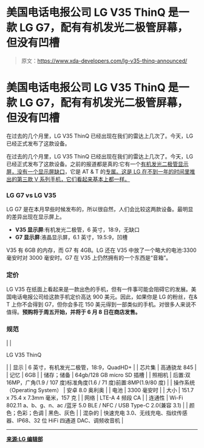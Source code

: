 # 美国电话电报公司 LG V35 ThinQ 是一款 LG G7，配有有机发光二极管屏幕，但没有凹槽

> 原文：<https://www.xda-developers.com/lg-v35-thinq-announced/>

# 美国电话电报公司 LG V35 ThinQ 是一款 LG G7，配有有机发光二极管屏幕，但没有凹槽

在过去的几个月里，LG V35 ThinQ 已经出现在我们的雷达上几次了。今天，LG 已经正式发布了这款设备。

在过去的几个月里，LG V35 ThinQ 已经出现在我们的雷达上几次了。今天，LG 已经正式发布了这款设备。之前的报道都是真的:它有一个[有机发光二极管显示屏，没有一个显示屏缺口](https://www.xda-developers.com/lg-v35-6-inch-oled-display-without-display-notch/)，它是 AT & T 的[专属。这是 LG 在不到一年的时间里推出的第三款 V 系列手机，它们看起来基本上都一样。](https://www.xda-developers.com/att-lg-g7-thinq-lg-v35-thinq/)

### LG G7 vs LG V35

LG G7 是在本月早些时候发布的，所以很自然，人们会比较这两款设备。最明显的差异出现在显示屏上。

*   **V35 显示屏**:有机发光二极管，6 英寸，18:9，无缺口
*   **G7 显示屏**:液晶显示屏，6.1 英寸，19.5:9，凹槽

V35 有 6GB 的内存，而 G7 有 4GB。LG 还在 V35 中放了一个略大的电池:3300 毫安时对 3000 毫安时。G7 在 V35 上仍然拥有的一个东西是“音箱”。

### 定价

LG V35 在纸面上看起来是一款出色的手机，但有一件事可能会阻碍它的发展。美国电话电报公司给这款手机定价高达 900 美元。因此，如果你是 LG 的粉丝，在& T 上你不会得到 G7，但你会多花 150 美元得到一部类似的手机。对很多人来说不值得。**预购将于周五开始，并将于 6 月 8 日在商店发售。**

### 规范

|  | 

LG V35 ThinQ

 |
| 显示 | 6 英寸，有机发光二极管，18:9，QuadHD+ |
| 芯片集 | 高通骁龙 845 |
| 记忆 | 6GB |
| 储存；储备 | 64gb/128 GB micro SD 插槽 |
| 照相机 | 后置:双 16MP，广角(1.9 / 107 度)标准角度(1.6 / 71 度)前置:8MP(1.9/80 度) |
| 操作系统（Operating System） | 安卓 8.0 奥利奥 |
| 电池 | 3300 毫安时 |
| 大小 | 151.7 x 75.4 x 7.3mm 毫米，157 克 |
| 网络 | LTE-A 4 频段 CA |
| 连通性 | Wi-Fi 802.11 a、b、g、n、ac /蓝牙 5.0 BLE / NFC / USB Type-C 2.0(兼容 3.1) |
| 颜色；色彩；色调 | 黑色、灰色 |
| 混杂的 | 快速充电 3.0、无线充电、指纹传感器、IP68、32 位 HiFi 四通道 DAC、调频收音机 |

* * *

[**来源:LG 编辑部**](http://www.lgnewsroom.com/2018/05/lg-v35-thinq-a-faster-smarter-v-series-phone/)